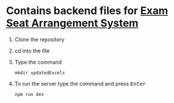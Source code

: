 # Contains backend files for [Exam Seat Arrangement System](https://github.com/Sudhi27Krishna/Exam-Seat-Arrangement-System)


1. Clone the repository
2. cd into the file
3. Type the command 
 
    ```
    mkdir updatedExcels
    ```
 4. To run the server type the command and press <kbd>Enter</kbd>
  
    ```
    npm run dev
    ```
